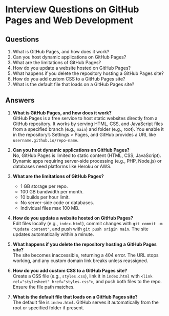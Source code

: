 # Interview Questions on GitHub Pages and Web Development

## Questions
1. What is GitHub Pages, and how does it work?
2. Can you host dynamic applications on GitHub Pages?
3. What are the limitations of GitHub Pages?
4. How do you update a website hosted on GitHub Pages?
5. What happens if you delete the repository hosting a GitHub Pages site?
6. How do you add custom CSS to a GitHub Pages site?
7. What is the default file that loads on a GitHub Pages site?

## Answers
1. **What is GitHub Pages, and how does it work?**  
   GitHub Pages is a free service to host static websites directly from a GitHub repository. It works by serving HTML, CSS, and JavaScript files from a specified branch (e.g., `main`) and folder (e.g., root). You enable it in the repository’s Settings > Pages, and GitHub provides a URL like `username.github.io/repo-name`.

2. **Can you host dynamic applications on GitHub Pages?**  
   No, GitHub Pages is limited to static content (HTML, CSS, JavaScript). Dynamic apps requiring server-side processing (e.g., PHP, Node.js) or databases need platforms like Heroku or AWS.

3. **What are the limitations of GitHub Pages?**  
   - 1 GB storage per repo.
   - 100 GB bandwidth per month.
   - 10 builds per hour limit.
   - No server-side code or databases.
   - Individual files max 100 MB.

4. **How do you update a website hosted on GitHub Pages?**  
   Edit files locally (e.g., `index.html`), commit changes with `git commit -m "Update content"`, and push with `git push origin main`. The site updates automatically within a minute.

5. **What happens if you delete the repository hosting a GitHub Pages site?**  
   The site becomes inaccessible, returning a 404 error. The URL stops working, and any custom domain link breaks unless reassigned.

6. **How do you add custom CSS to a GitHub Pages site?**  
   Create a CSS file (e.g., `styles.css`), link it in `index.html` with `<link rel="stylesheet" href="styles.css">`, and push both files to the repo. Ensure the file path matches.

7. **What is the default file that loads on a GitHub Pages site?**  
   The default file is `index.html`. GitHub serves it automatically from the root or specified folder if present.